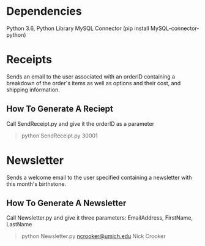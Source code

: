 # Dependencies
Python 3.6, Python Library MySQL Connector (pip install MySQL-connector-python)

# Receipts
Sends an email to the user associated with an orderID containing a breakdown of the order's items as well as options and their cost, and shipping information.

## How To Generate A Reciept
Call SendReceipt.py and give it the orderID as a parameter
>python SendReceipt.py 30001

# Newsletter
Sends a welcome email to the user specified containing a newsletter with this month's birthstone.

## How To Generate A Newsletter
Call Newsletter.py and give it three parameters: EmailAddress, FirstName, LastName
>python Newsletter.py ncrooker@umich.edu Nick Crooker